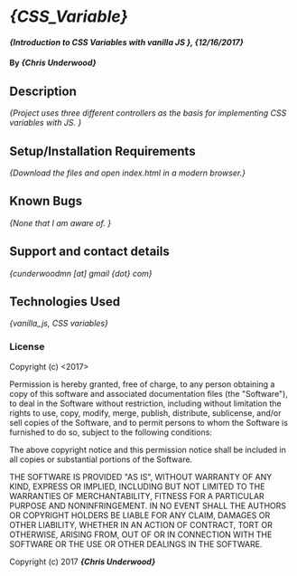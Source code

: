 # _{CSS_Variable}_

#### _{Introduction to CSS Variables with vanilla JS }, {12/16/2017}_

#### By _**{Chris Underwood}**_

## Description

_{Project uses three different controllers as the basis for implementing CSS variables with JS. }_

## Setup/Installation Requirements

_{Download the files and open index.html in a modern browser.}_

## Known Bugs

_{None that I am aware of. }_

## Support and contact details

_{cunderwoodmn [at] gmail {dot} com}_

## Technologies Used

_{vanilla_js, CSS variables}_

### License

Copyright (c) <2017> <Chris Underwood>

Permission is hereby granted, free of charge, to any person obtaining a copy of this software and associated documentation files (the "Software"), to deal in the Software without restriction, including without limitation the rights to use, copy, modify, merge, publish, distribute, sublicense, and/or sell copies of the Software, and to permit persons to whom the Software is furnished to do so, subject to the following conditions:

The above copyright notice and this permission notice shall be included in all copies or substantial portions of the Software.

THE SOFTWARE IS PROVIDED "AS IS", WITHOUT WARRANTY OF ANY KIND, EXPRESS OR IMPLIED, INCLUDING BUT NOT LIMITED TO THE WARRANTIES OF MERCHANTABILITY, FITNESS FOR A PARTICULAR PURPOSE AND NONINFRINGEMENT. IN NO EVENT SHALL THE AUTHORS OR COPYRIGHT HOLDERS BE LIABLE FOR ANY CLAIM, DAMAGES OR OTHER LIABILITY, WHETHER IN AN ACTION OF CONTRACT, TORT OR OTHERWISE, ARISING FROM, OUT OF OR IN CONNECTION WITH THE SOFTWARE OR THE USE OR OTHER DEALINGS IN THE SOFTWARE.

Copyright (c) 2017 **_{Chris Underwood}_**
